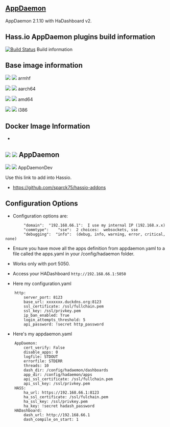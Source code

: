 ## [AppDaemon](https://github.com/home-assistant/appdaemon)

AppDaemon 2.1.10 with HaDashboard v2.

## Hass.io AppDaemon plugins build information

[![Build Status](https://travis-ci.org/sparck75/HA-addons.svg?branch=1.3)](https://travis-ci.org/sparck75/HA-addons)
Build information
## Base image information
[![](https://images.microbadger.com/badges/image/homeassistant/armhf-base.svg)](https://microbadger.com/images/homeassistant/armhf-base "Get your own image badge on microbadger.com")
[![](https://images.microbadger.com/badges/version/homeassistant/armhf-base.svg)](https://microbadger.com/images/homeassistant/armhf-base "Get your own version badge on microbadger.com")
armhf

[![](https://images.microbadger.com/badges/image/homeassistant/aarch64-base.svg)](https://microbadger.com/images/homeassistant/aarch64-base "Get your own image badge on microbadger.com")
[![](https://images.microbadger.com/badges/version/homeassistant/aarch64-base.svg)](https://microbadger.com/images/homeassistant/aarch64-base "Get your own version badge on microbadger.com")
aarch64

[![](https://images.microbadger.com/badges/image/homeassistant/amd64-base.svg)](https://microbadger.com/images/homeassistant/amd64-base "Get your own image badge on microbadger.com")
[![](https://images.microbadger.com/badges/version/homeassistant/amd64-base.svg)](https://microbadger.com/images/homeassistant/amd64-base "Get your own version badge on microbadger.com")
amd64

[![](https://images.microbadger.com/badges/image/homeassistant/i386-base.svg)](https://microbadger.com/images/homeassistant/i386-base "Get your own image badge on microbadger.com")
[![](https://images.microbadger.com/badges/version/homeassistant/i386-base.svg)](https://microbadger.com/images/homeassistant/i386-base "Get your own version badge on microbadger.com")
i386
## Docker Image Information
- 
[![](https://images.microbadger.com/badges/image/sparck75/armhf-addon-appdaemon:1.3.svg)](https://microbadger.com/images/sparck75/armhf-addon-appdaemon:1.3 "Get your own image badge on microbadger.com")
[![](https://images.microbadger.com/badges/version/sparck75/armhf-addon-appdaemon:1.3.svg)](https://microbadger.com/images/sparck75/armhf-addon-appdaemon:1.3 "Get your own version badge on microbadger.com")
AppDaemon
-
[![](https://images.microbadger.com/badges/image/sparck75/armhf-addon-appdaemon.svg)](https://microbadger.com/images/sparck75/armhf-addon-appdaemon "Get your own image badge on microbadger.com")
[![](https://images.microbadger.com/badges/version/sparck75/armhf-addon-appdaemon.svg)](https://microbadger.com/images/sparck75/armhf-addon-appdaemon "Get your own version badge on microbadger.com")
AppDaemonDev

Use this link to add into Hassio.
- https://github.com/sparck75/hassio-addons



## Configuration Options

- Configuration options are:
```
        "domain":  "192.168.66.1":  I use my internal IP (192.168.x.x)
        "commtype":    "sse":  2 choices:  websockets, sse
        "debugging":  "info":  (debug, info, warning, error, critical, none)
```
- Ensure you have move all the apps definition from appdaemon.yaml to a file called the apps.yaml in your /config/hadaemon folder.
- Works only with port 5050.

- Access your HADashboard 
``
http://192.168.66.1:5050
``

- Here my configuration.yaml
```
	http:
		server_port: 8123
		base_url: xxxxxxx.duckdns.org:8123
		ssl_certificate: /ssl/fullchain.pem
		ssl_key: /ssl/privkey.pem
		ip_ban_enabled: True
		login_attempts_threshold: 5
		api_password: !secret http_password
```
- Here's my appdaemon.yaml
```
	AppDaemon:
		cert_verify: False
		disable_apps: 0
		logfile: STDOUT
		errorfile: STDERR
		threads: 10
		dash_dir: /config/hadaemon/dashboards
		app_dir: /config/hadaemon/apps
		api_ssl_certificate: /ssl/fullchain.pem
		api_ssl_key: /ssl/privkey.pem 
	HASS:
		ha_url: https://192.168.66.1:8123
		ha_ssl_certificate: /ssl/fulchain.pem
		ha_ssl_key: /ssl/privkey.pem
		ha_key: !secret hadash_password
	HADashboard:
		dash_url: http://192.168.66.1
		dash_compile_on_start: 1
```		
